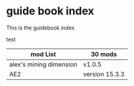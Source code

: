 # guide book index

This is the guidebook index

test

| mod List |   30 mods   |
|-----------|--------------|
| alex's mining dimension | v1.0.5|
| AE2 | version 15.3.3 |



